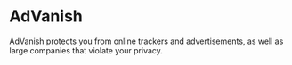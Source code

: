 # AdVanish
AdVanish protects you from online trackers and advertisements, as well as large companies that violate your privacy.
